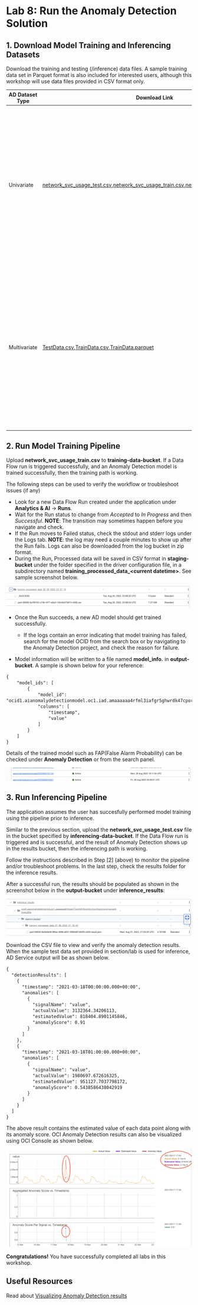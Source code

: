 Lab 8: Run the Anomaly Detection Solution
===

## 1. Download Model Training and Inferencing Datasets

Download the training and testing (/inference) data files. A sample training data set in Parquet format is also included for interested users, although this workshop will use data files provided in CSV format only.

| AD Dataset Type | Download Link | Use Case Description |
| ------------ | ------------- | ----------- |
| Univariate | [network\_svc\_usage\_test.csv](./files/network_svc_usage_test.csv),[network\_svc\_usage\_train.csv](./files/network_svc_usage_train.csv),[network\_svc\_usage\_train.parquet](./files/network_svc_usage_test.parquet) | A sample univariate dataset which contains the amount of data transferred at various times from a network log. The training data set will be used to train a model, and the inference data set will be used to detect anomalous values in the log. |
| Multivariate | [TestData.csv](./files/TestData.csv),[TrainData.csv](./files/TrainData.csv),[TrainData.parquet](./files/TrainData.parquet) | A sample multivariate dataset which contains tire pressure and temperature values. The training data set will be used to train a model and inference data set will be used to detect anomalous values in tire pressure and temperature values. |

## 2. Run Model Training Pipeline

Upload **network\_svc\_usage\_train.csv** to **training-data-bucket**. If a Data Flow run is triggered successfully, and an Anomaly Detection model is trained successfully, then the training path is working.

The following steps can be used to verify the workflow or troubleshoot issues (if any)
- Look for a new Data Flow Run created under the application under **Analytics & AI** -> **Runs**.
- Wait for the Run status to change from *Accepted* to *In Progress* and then *Successful*. **NOTE**: The transition may sometimes happen before you navigate and check.
- If the Run moves to Failed status, check the stdout and stderr logs under the Logs tab. **NOTE**: the log may need a couple minutes to show up after the Run fails. Logs can also be downloaded from the log bucket in zip format.
- During the Run, Processed data will be saved in CSV format in **staging-bucket** under the folder specified in the driver configuration file, in a subdirectory named **training\_processed_data\_\<current datetime\>**. See sample screenshot below.

![](./images/Exp1.png)

- Once the Run succeeds, a new AD model should get trained successfully. 
  
  * If the logs contain an error indicating that model training has failed, search for the model OCID from the search box or by navigating to the Anomaly Detection project, and check the reason for failure.

- Model information will be written to a file named **model_info.** in **output-bucket**. A sample is shown below for your reference:

```
{
    "model_ids": [
        {
            "model_id": "ocid1.aianomalydetectionmodel.oc1.iad.amaaaaaa4rfml3iafgr5ghwrdk47cporuwhqg5fnr6xl4qsirdlvdsv46qoa",
            "columns": [
                "timestamp",
                "value"
            ]
        }
    ]
}
```

Details of the trained model such as FAP(False Alarm Probability) can be checked under **Anomaly Detection** or from the search panel.

![](./images/Exp2.png)

## 3. Run Inferencing Pipeline

The application assumes the user has succesfully performed model training using the pipeline prior to inference.

Similar to the previous section, upload the **network\_svc\_usage_test.csv** file in the bucket specified by **inferencing-data-bucket**. If the Data Flow run is triggered and is successful, and the result of Anomaly Detection shows up in the results bucket, then the inferencing path is working. 

Follow the instructions described in Step [2] (above) to monitor the pipeline and/or troubleshoot problems. In the last step, check the results folder for the inference results.

After a successful run, the results should be populated as shown in the screenshot below in the **output-bucket** under **inference_results**:

![](./images/Exp3.png)

Download the CSV file to view and verify the anomaly detection results. When the sample test data set provided in section/lab is used for inference, AD Service output will be as shown below.

```
{
  "detectionResults": [
    {
      "timestamp": "2021-03-18T00:00:00.000+00:00",
      "anomalies": [
        {
          "signalName": "value",
          "actualValue": 3132364.34206113,
          "estimatedValue": 818404.8901145846,
          "anomalyScore": 0.91
        }
      ]
    },
    {
      "timestamp": "2021-03-18T01:00:00.000+00:00",
      "anomalies": [
        {
          "signalName": "value",
          "actualValue": 1980697.672616325,
          "estimatedValue": 951127.7037798172,
          "anomalyScore": 0.5438586438042919
        }
      ]
    }
  ]
}
```
The above result contains the estimated value of each data point along with its anomaly score. OCI Anomaly Detection results can also be visualized using OCI Console as shown below.

![Visualization of Anomaly Detection result](./images/Exp4.jpg)

**Congratulations!**  You have successfully completed all labs in this workshop.

## Useful Resources

Read about [Visualizing Anomaly Detection results](https://docs.oracle.com/en-us/iaas/Content/anomaly/using/det-anomaly.htm#det-anomaly)

